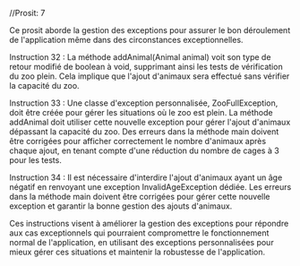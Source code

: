 
//Prosit: 7


Ce prosit aborde la gestion des exceptions pour assurer le bon déroulement de l'application même dans des circonstances exceptionnelles.

Instruction 32 : La méthode addAnimal(Animal animal) voit son type de retour modifié de boolean à void, supprimant ainsi les tests de vérification du zoo plein. Cela implique que l'ajout d'animaux sera effectué sans vérifier la capacité du zoo.

Instruction 33 : Une classe d'exception personnalisée, ZooFullException, doit être créée pour gérer les situations où le zoo est plein. La méthode addAnimal doit utiliser cette nouvelle exception pour gérer l'ajout d'animaux dépassant la capacité du zoo. Des erreurs dans la méthode main doivent être corrigées pour afficher correctement le nombre d'animaux après chaque ajout, en tenant compte d'une réduction du nombre de cages à 3 pour les tests.

Instruction 34 : Il est nécessaire d'interdire l'ajout d'animaux ayant un âge négatif en renvoyant une exception InvalidAgeException dédiée. Les erreurs dans la méthode main doivent être corrigées pour gérer cette nouvelle exception et garantir la bonne gestion des ajouts d'animaux.

Ces instructions visent à améliorer la gestion des exceptions pour répondre aux cas exceptionnels qui pourraient compromettre le fonctionnement normal de l'application, en utilisant des exceptions personnalisées pour mieux gérer ces situations et maintenir la robustesse de l'application.
